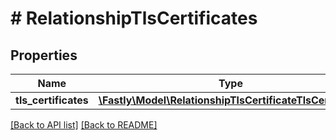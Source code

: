 # # RelationshipTlsCertificates

## Properties

Name | Type | Description | Notes
------------ | ------------- | ------------- | -------------
**tls_certificates** | [**\Fastly\Model\RelationshipTlsCertificateTlsCertificate**](RelationshipTlsCertificateTlsCertificate.md) |  | [optional] 


[[Back to API list]](../../README.md#endpoints) [[Back to README]](../../README.md)
